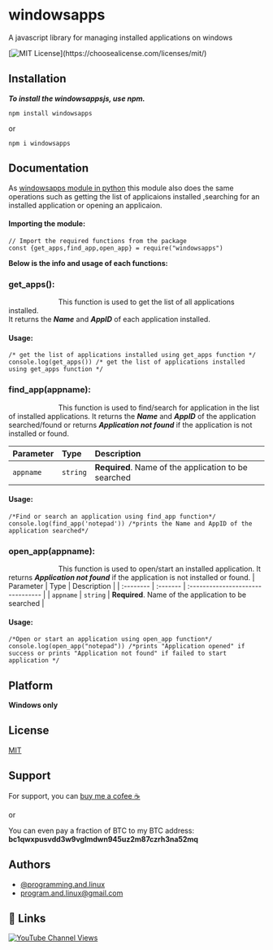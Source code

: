 
# ****windowsapps****

A javascript library for managing installed applications on windows


[![MIT License](https://img.shields.io/apm/l/atomic-design-ui.svg?)](https://choosealicense.com/licenses/mit/)


## **Installation**

***To install the windowsappsjs, use npm.***

```{.sourceCode .bash}
npm install windowsapps
```

or

```{.sourceCode .bash}
npm i windowsapps
```
## **Documentation**

As [windowsapps module in python](https://pypi.org/project/windowsapps/) this module also does the same operations such
as getting the list of applicaions installed ,searching for an installed application or opening an applicaion.

#### ****Importing the module:****
```{.sourceCode .bash}
// Import the required functions from the package
const {get_apps,find_app,open_app} = require("windowsapps")
```

****Below is the info and usage of each functions:****
### get_apps():

&emsp;&emsp;&emsp;&emsp;&emsp;&emsp;&emsp;This function is used to get the list of all applications
installed.\
It returns the ***Name*** and ***AppID*** of each application installed.

#### Usage:
```{.sourceCode .bash}
/* get the list of applications installed using get_apps function */
console.log(get_apps()) /* get the list of applications installed using get_apps function */
```

### find_app(appname):

&emsp;&emsp;&emsp;&emsp;&emsp;&emsp;&emsp;This function is used to find/search for application in the list of installed applications. It returns the ***Name*** and ***AppID***
of the application searched/found or returns ***Application not found*** if the application is not installed or found.

| Parameter | Type     | Description                       |
| :-------- | :------- | :-------------------------------- |
| `appname`      | `string` | **Required**. Name of the application to be searched |

#### Usage:
```{.sourceCode .bash}
/*Find or search an application using find_app function*/
console.log(find_app('notepad')) /*prints the Name and AppID of the application searched*/
```

### open_app(appname):

&emsp;&emsp;&emsp;&emsp;&emsp;&emsp;&emsp;This function is used to open/start an installed application. It returns ***Application not found*** if the application is not installed or found.
| Parameter | Type     | Description                       |
| :-------- | :------- | :-------------------------------- |
| `appname`      | `string` | **Required**. Name of the application to be searched |

#### Usage:
```{.sourceCode .bash}
/*Open or start an application using open_app function*/
console.log(open_app("notepad")) /*prints "Application opened" if success or prints "Application not found" if failed to start application */
```

## ****Platform****

**Windows only**
## ****License****

[MIT](https://choosealicense.com/licenses/mit/)


## ****Support****

For support, you can [buy me a cofee ☕](https://www.buymeacoffee.com/programandlinux)

or

You can even pay a fraction of BTC to my BTC address: **bc1qwxpusvdd3w9vglmdwn945uz2m87czrh3na52mq**
## ****Authors****

- [@programming.and.linux](https://github.com/programming-and-linux/)
- [program.and.linux@gmail.com](mailto:program.and.linux@gmail.com)


## ****🔗 Links****
[![YouTube Channel Views](https://img.shields.io/youtube/channel/views/UCXcA-zOS4fOa0pMnYLzPACw?color=white&label=Programming-and-linux&logoColor=red&style=social)](https://www.youtube.com/channel/UCXcA-zOS4fOa0pMnYLzPACw)

